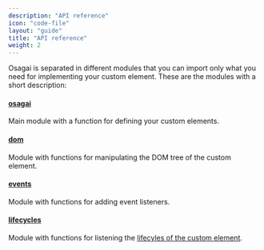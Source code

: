 ```yaml
---
description: "API reference"
icon: "code-file"
layout: "guide"
title: "API reference"
weight: 2
---
```


Osagai is separated in different modules that you can import only what you need for implementing your custom element.
These are the modules with a short description:

#### [osagai](osagai/)
Main module with a function for defining your custom elements.

#### [dom](dom/)
Module with functions for manipulating the DOM tree of the custom element.

#### [events](events/)
Module with functions for adding event listeners.

#### [lifecycles](lifecycles/)
Module with functions for listening the [lifecyles of the custom element](https://developer.mozilla.org/en-US/docs/Web/Web_Components/Using_custom_elements#Using_the_lifecycle_callbacks).
